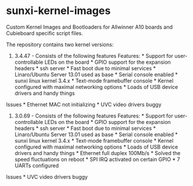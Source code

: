 sunxi-kernel-images
===================

Custom Kernel Images and Bootloaders for Allwinner A10 boards and Cubieboard specific script files.

The repository contains two kernel versions:

1. 3.4.47 - Consists of the following features
Features: * Support for user-controllable LEDs on the board 
          * GPIO support for the expansion headers 
          * ssh server 
          * Fast boot due to minimal services 
          * Linaro/Ubuntu Server 13.01 used as base 
          * Serial console enabled 
          * sunxi linux kernel 3.4.x 
          * Text-mode framebuffer console 
          * Kernel configured with maximal networking options
          * Loads of USB device drivers and handy things


Issues    * Ethernet MAC not initializing
          * UVC video drivers buggy
          
          
1. 3.0.69 - Consists of the following features
Features: * Support for user-controllable LEDs on the board 
          * GPIO support for the expansion headers 
          * ssh server 
          * Fast boot due to minimal services 
          * Linaro/Ubuntu Server 13.01 used as base 
          * Serial console enabled 
          * sunxi linux kernel 3.4.x 
          * Text-mode framebuffer console 
          * Kernel configured with maximal networking options
          * Loads of USB device drivers and handy things
          * Ethernet full duplex 100Mb/s 
          * Solved the speed fluctuations on reboot
          * SPI IRQ activated on certain GPIO
          * 7 UARTs configured


Issues    * UVC video drivers buggy
